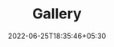 ---
title: "Gallery"
date: 2022-06-25T18:35:46+05:30
draft: false
description: "Screenshots from projects and events :video_game:"
layout: "gallery"
galleryImages:
 - src: /images/gallery/Space-Marine-Model.png
 - src: /images/gallery/Crick-2023.jpeg
 - src: /images/gallery/pamboozled.png
 - src: /images/gallery/UnrealEngineBook.jpeg
 - src: /images/gallery/Egx-2023.jpg
---